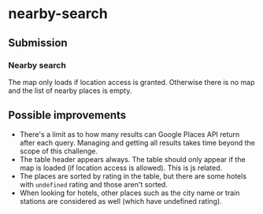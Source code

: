 # nearby-search

## Submission

### Nearby search

The map only loads if location access is granted. Otherwise there is no map and the list of nearby places is empty.

## Possible improvements

* There's a limit as to how many results can Google Places API return after each query. Managing and getting all results takes time beyond the scope of this challenge.
* The table header appears always. The table should only appear if the map is loaded (if location access is allowed). This is js related.
* The places are sorted by rating in the table, but there are some hotels with `undefined` rating and those aren't sorted.
* When looking for hotels, other places such as the city name or train stations are considered as well (which have undefined rating).
